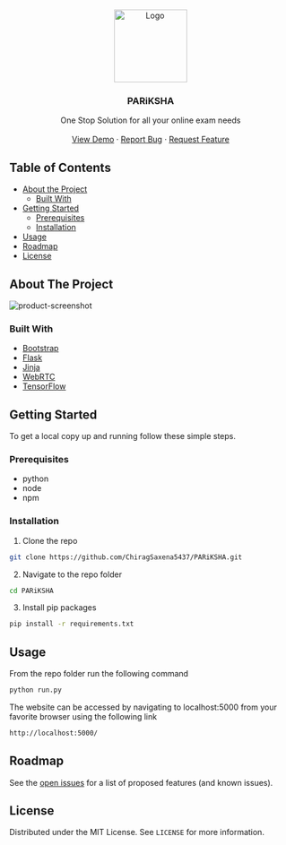 <br />
<p align="center">
  <a href="https://github.com/CSI-Research-Community/PARiKSHA">
    <img src="assets/images/logo.png" alt="Logo" width="130" height="130">
  </a>

  <h3 align="center">PARiKSHA</h3>

  <p align="center">
    One Stop Solution for all your online exam needs
    <br />
    <br />
    <a href="https://github.com/CSI-Research-Community/PARiKSHA">View Demo</a>
    ·
    <a href="https://github.com/CSI-Research-Community/PARiKSHA/issues">Report Bug</a>
    ·
    <a href="https://github.com/CSI-Research-Community/PARiKSHA/issues">Request Feature</a>
  </p>
</p>


## Table of Contents

* [About the Project](#about-the-project)
  * [Built With](#built-with)
* [Getting Started](#getting-started)
  * [Prerequisites](#prerequisites)
  * [Installation](#installation)
* [Usage](#usage)
* [Roadmap](#roadmap)
* [License](#license)



## About The Project

![product-screenshot]



### Built With

* [Bootstrap](https://getbootstrap.com/)
* [Flask](https://flask.palletsprojects.com/)
* [Jinja](https://jinja.palletsprojects.com/)
* [WebRTC](https://webrtc.org/)
* [TensorFlow](https://www.tensorflow.org/)



## Getting Started

To get a local copy up and running follow these simple steps.

### Prerequisites

* python
* node
* npm


### Installation

1. Clone the repo
```sh
git clone https://github.com/ChiragSaxena5437/PARiKSHA.git
```
2. Navigate to the repo folder
```sh
cd PARiKSHA
```
3. Install pip packages
```sh
pip install -r requirements.txt
```



## Usage

From the repo folder run the following command
```sh
python run.py
```

The website can be accessed by navigating to localhost:5000 from your favorite browser using the following link
```sh
http://localhost:5000/
```


## Roadmap

See the [open issues](https://github.com/CSI-Research-Community/PARiKSHA/issues) for a list of proposed features (and known issues).



## License

Distributed under the MIT License. See `LICENSE` for more information.






<!-- MARKDOWN LINKS & IMAGES -->
<!-- https://www.markdownguide.org/basic-syntax/#reference-style-links -->
[product-screenshot]: assets/images/About.png

